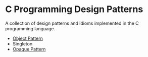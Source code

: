 # C Programming Design Patterns

A collection of design patterns and idioms implemented in the C programming language.

- [Object Pattern](object-pattern/object-pattern.md)  
- Singleton  
- [Opaque Pattern](opaque-pattern/opaque-pattern.md)  
